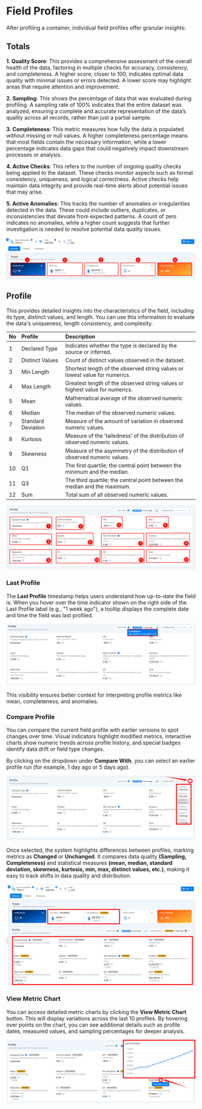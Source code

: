 # Field Profiles

After profiling a container, individual field profiles offer granular insights:

## Totals

**1. Quality Score**: This provides a comprehensive assessment of the overall health of the data, factoring in multiple checks for accuracy, consistency, and completeness. A higher score, closer to 100, indicates optimal data quality with minimal issues or errors detected. A lower score may highlight areas that require attention and improvement.

**2. Sampling**: This shows the percentage of data that was evaluated during profiling. A sampling rate of 100% indicates that the entire dataset was analyzed, ensuring a complete and accurate representation of the data’s quality across all records, rather than just a partial sample.

**3. Completeness**: This metric measures how fully the data is populated without missing or null values. A higher completeness percentage means that most fields contain the necessary information, while a lower percentage indicates data gaps that could negatively impact downstream processes or analysis.

**4. Active Checks**: This refers to the number of ongoing quality checks being applied to the dataset. These checks monitor aspects such as format consistency, uniqueness, and logical correctness. Active checks help maintain data integrity and provide real-time alerts about potential issues that may arise.

**5. Active Anomalies**: This tracks the number of anomalies or irregularities detected in the data. These could include outliers, duplicates, or inconsistencies that deviate from expected patterns. A count of zero indicates no anomalies, while a higher count suggests that further investigation is needed to resolve potential data quality issues.

![totals](../assets/container/containers/totalss-light.png)

## Profile

This provides detailed insights into the characteristics of the field, including its type, distinct values, and length. You can use this information to evaluate the data's uniqueness, length consistency, and complexity.

| No | Profile | Description |
| :---- | :---- | :---- |
| 1 | Declared Type | Indicates whether the type is declared by the source or inferred. |
| 2 | Distinct Values | Count of distinct values observed in the dataset. |
| 3 | Min Length | Shortest length of the observed string values or lowest value for numerics. |
| 4 | Max Length | Greatest length of the observed string values or highest value for numerics. |
| 5 | Mean | Mathematical average of the observed numeric values. |
| 6 | Median | The median of the observed numeric values. |
| 7 | Standard Deviation | Measure of the amount of variation in observed numeric values. |
| 8 | Kurtosis | Measure of the ‘tailedness’ of the distribution of observed numeric values. |
| 9 | Skewness | Measure of the asymmetry of the distribution of observed numeric values. |
| 10 | Q1 | The first quartile; the central point between the minimum and the median. |
| 11 | Q3 | The third quartile; the central point between the median and the maximum. |
| 12 | Sum | Total sum of all observed numeric values. |

![profile](../assets/container/containers/profile-light.png)

### Last Profile

The **Last Profile** timestamp helps users understand how up-to-date the field is. When you hover over the time indicator shown on the right side of the Last Profile label (e.g., "1 week ago"), a tooltip displays the complete date and time the field was last profiled.

![last-profiled](../assets/container/containers/last-profiled-light.png)

This visibility ensures better context for interpreting profile metrics like mean, completeness, and anomalies.

### Compare Profile

You can compare the current field profile with earlier versions to spot changes over time. Visual indicators highlight modified metrics, interactive charts show numeric trends across profile history, and special badges identify data drift or field type changes.

By clicking on the dropdown under **Compare With**, you can select an earlier profile run (for example, 1 day ago or 5 days ago).

![compare-light](../assets/container/containers/compare-light.png)

Once selected, the system highlights differences between profiles, marking metrics as **Changed** or **Unchanged**. It compares data quality **(Sampling, Completeness)** and statistical measures **(mean, median, standard deviation, skewness, kurtosis, min, max, distinct values, etc.)**, making it easy to track shifts in data quality and distribution.

![change-light](../assets/container/containers/change-light.png)

### View Metric Chart

You can access detailed metric charts by clicking the **View Metric Chart** button. This will display variations across the last 10 profiles. By hovering over points on the chart, you can see additional details such as profile dates, measured values, and sampling percentages for deeper analysis.

![metric-chart-light](../assets/container/containers/metric-chart-light.png)